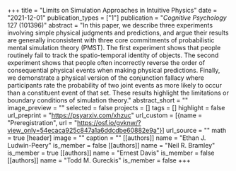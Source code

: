 +++
title = "Limits on Simulation Approaches in Intuitive Physics"
date = "2021-12-01"
publication_types = ["1"]
publication = "_Cognitive Psychology_ 127 (101396)"
abstract = "In this paper, we describe three experiments involving simple physical judgments and predictions, and argue their results are generally inconsistent with three core commitments of probabilistic mental simulation theory (PMST). The first experiment shows that people routinely fail to track the spatio-temporal identity of objects. The second experiment shows that people often incorrectly reverse the order of consequential physical events when making physical predictions. Finally, we demonstrate a physical version of the conjunction fallacy where participants rate the probability of two joint events as more likely to occur than a constituent event of that set. These results highlight the limitations or boundary conditions of simulation theory."
abstract_short = ""
image_preview = ""
selected = false
projects = []
tags = []
highlight = false
url_preprint = "https://psyarxiv.com/xhzuc"
url_custom = [{name = "Preregistration", url = "https://osf.io/gvknw/?view_only=54ecaca925c847a1a6ddcdbe60882e9a"}]
url_source = ""
math = true
[header]
image = ""
caption = ""
[[authors]]
	name = "Ethan J. Ludwin-Peery"
	is_member = false
[[authors]]
	name = "Neil R. Bramley"
	is_member = true
[[authors]]
	name = "Ernest Davis"
	is_member = false
[[authors]]
	name = "Todd M. Gureckis"
	is_member = false
+++
